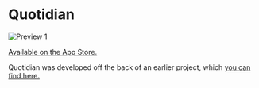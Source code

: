 # Quotidian

![Preview 1](https://raw.githubusercontent.com/swillsea/DailyDiary/d18bf4becd6ac30416a08086671b9a00316a7b4e/Demo/Demo.gif)

[Available on the App Store.](https://itunes.apple.com/us/app/quotidian-everyday-journal/id1118992581?ls=1&mt=8)

Quotidian was developed off the back of an earlier project, which [you can find here.](https://github.com/michaelmerrill/Instaclone)
